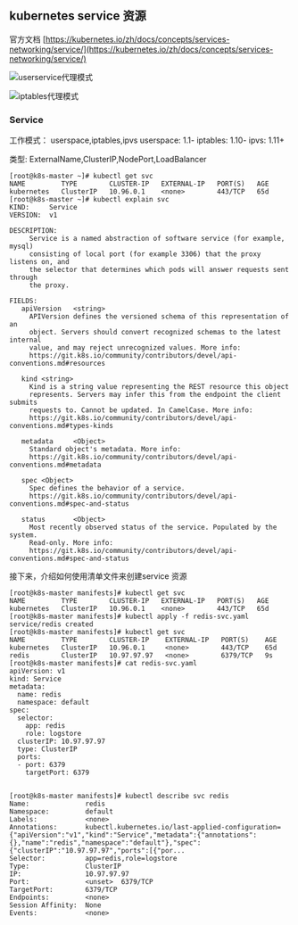 ## kubernetes service 资源

官方文档 [https://kubernetes.io/zh/docs/concepts/services-networking/service/](https://kubernetes.io/zh/docs/concepts/services-networking/service/)

![userservice代理模式](https://www.selinux.tech/k8s/services-userspace-overview.svg)

![iptables代理模式](https://www.selinux.tech/k8s/services-iptables-overview.svg)



### Service 

工作模式： userspace,iptables,ipvs
    userspace: 1.1-
    iptables: 1.10-
    ipvs: 1.11+

类型:
    ExternalName,ClusterIP,NodePort,LoadBalancer


```shell
[root@k8s-master ~]# kubectl get svc
NAME         TYPE        CLUSTER-IP   EXTERNAL-IP   PORT(S)   AGE
kubernetes   ClusterIP   10.96.0.1    <none>        443/TCP   65d
[root@k8s-master ~]# kubectl explain svc
KIND:     Service
VERSION:  v1

DESCRIPTION:
     Service is a named abstraction of software service (for example, mysql)
     consisting of local port (for example 3306) that the proxy listens on, and
     the selector that determines which pods will answer requests sent through
     the proxy.

FIELDS:
   apiVersion   <string>
     APIVersion defines the versioned schema of this representation of an
     object. Servers should convert recognized schemas to the latest internal
     value, and may reject unrecognized values. More info:
     https://git.k8s.io/community/contributors/devel/api-conventions.md#resources

   kind <string>
     Kind is a string value representing the REST resource this object
     represents. Servers may infer this from the endpoint the client submits
     requests to. Cannot be updated. In CamelCase. More info:
     https://git.k8s.io/community/contributors/devel/api-conventions.md#types-kinds

   metadata     <Object>
     Standard object's metadata. More info:
     https://git.k8s.io/community/contributors/devel/api-conventions.md#metadata

   spec <Object>
     Spec defines the behavior of a service.
     https://git.k8s.io/community/contributors/devel/api-conventions.md#spec-and-status

   status       <Object>
     Most recently observed status of the service. Populated by the system.
     Read-only. More info:
     https://git.k8s.io/community/contributors/devel/api-conventions.md#spec-and-status
```


接下来，介绍如何使用清单文件来创建service 资源


```shell
[root@k8s-master manifests]# kubectl get svc
NAME         TYPE        CLUSTER-IP   EXTERNAL-IP   PORT(S)   AGE
kubernetes   ClusterIP   10.96.0.1    <none>        443/TCP   65d
[root@k8s-master manifests]# kubectl apply -f redis-svc.yaml 
service/redis created
[root@k8s-master manifests]# kubectl get svc
NAME         TYPE        CLUSTER-IP    EXTERNAL-IP   PORT(S)    AGE
kubernetes   ClusterIP   10.96.0.1     <none>        443/TCP    65d
redis        ClusterIP   10.97.97.97   <none>        6379/TCP   9s
[root@k8s-master manifests]# cat redis-svc.yaml 
apiVersion: v1
kind: Service
metadata:
  name: redis
  namespace: default 
spec:
  selector:
    app: redis
    role: logstore
  clusterIP: 10.97.97.97
  type: ClusterIP
  ports: 
  - port: 6379 
    targetPort: 6379 
  

[root@k8s-master manifests]# kubectl describe svc redis
Name:              redis
Namespace:         default
Labels:            <none>
Annotations:       kubectl.kubernetes.io/last-applied-configuration={"apiVersion":"v1","kind":"Service","metadata":{"annotations":{},"name":"redis","namespace":"default"},"spec":{"clusterIP":"10.97.97.97","ports":[{"por...
Selector:          app=redis,role=logstore
Type:              ClusterIP
IP:                10.97.97.97
Port:              <unset>  6379/TCP
TargetPort:        6379/TCP
Endpoints:         <none>
Session Affinity:  None
Events:            <none>
```

